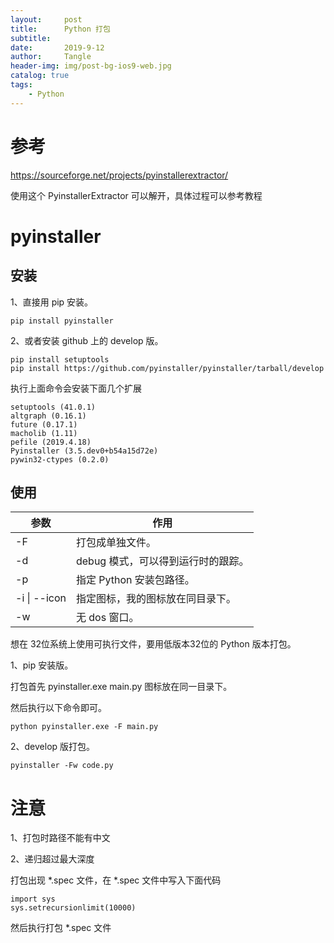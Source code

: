 ```yaml
---
layout:     post
title:      Python 打包
subtitle:   
date:       2019-9-12
author:     Tangle
header-img: img/post-bg-ios9-web.jpg
catalog: true
tags:
    - Python
---
```


# 参考

https://sourceforge.net/projects/pyinstallerextractor/

使用这个 PyinstallerExtractor 可以解开，具体过程可以参考教程

# pyinstaller

## 安装

1、直接用 pip 安装。

```
pip install pyinstaller
```

2、或者安装 github 上的 develop 版。

```
pip install setuptools
pip install https://github.com/pyinstaller/pyinstaller/tarball/develop
```

执行上面命令会安装下面几个扩展

````
setuptools (41.0.1)
altgraph (0.16.1)
future (0.17.1)
macholib (1.11)
pefile (2019.4.18)
Pyinstaller (3.5.dev0+b54a15d72e)
pywin32-ctypes (0.2.0)
````

## 使用

| 参数         | 作用                               |
| ------------ | ---------------------------------- |
| -F           | 打包成单独文件。                   |
| -d           | debug 模式，可以得到运行时的跟踪。 |
| -p           | 指定 Python 安装包路径。           |
| -i \| --icon | 指定图标，我的图标放在同目录下。   |
| -w           | 无 dos 窗口。                      |

想在 32位系统上使用可执行文件，要用低版本32位的 Python 版本打包。

1、pip 安装版。

打包首先 pyinstaller.exe main.py 图标放在同一目录下。

然后执行以下命令即可。

```
python pyinstaller.exe -F main.py
```

2、develop 版打包。

```
pyinstaller -Fw code.py
```

# 注意

1、打包时路径不能有中文

2、递归超过最大深度

打包出现 *.spec 文件，在 *.spec 文件中写入下面代码

```
import sys
sys.setrecursionlimit(10000)
```

然后执行打包 *.spec 文件
